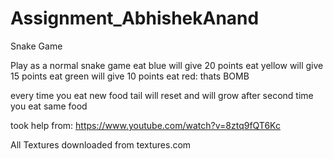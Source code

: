 # Assignment_AbhishekAnand
Snake Game

Play as a normal snake game
eat blue will give 20 points
eat yellow will give 15 points
eat green will give 10 points
eat red: thats BOMB

every time you eat new food tail will reset and will grow after second time you eat same food

took help from: https://www.youtube.com/watch?v=8ztq9fQT6Kc

All Textures downloaded from textures.com
